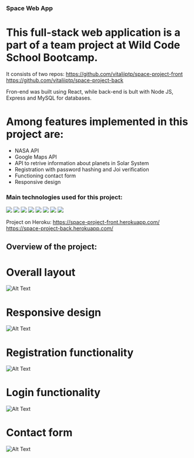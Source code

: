 ### Space Web App

# This full-stack web application is a part of a team project at Wild Code School Bootcamp.

It consists of two repos:
https://github.com/vitaliiptp/space-project-front
https://github.com/vitaliiptp/space-project-back


Fron-end was built using React, while back-end is bult with Node JS, Express and MySQL for databases.


# Among features implemented in this project are:
 - NASA API
 - Google Maps API
 - API to retrive information about planets in Solar System
 - Registration with password hashing and Joi verification
 - Functioning contact form
 - Responsive design


### Main technologies used for this project:
![](https://img.shields.io/badge/-ReactJS-61DAFB?logo=react&logoColor=white&style=flat)
![](https://img.shields.io/badge/-NPM-CB3837?logo=npm&logoColor=white&style=flat&logoWidth=20)
![](https://img.shields.io/badge/-NodeJs-339933?logo=node.js&logoColor=white&style=flat)
![](https://img.shields.io/badge/-JavaScript-F7DF1E?logo=javascript&logoColor=black&style=flat)
![](https://img.shields.io/badge/-Bootstrap-7952B3?logo=bootstrap&logoColor=white&style=flat)
![](https://img.shields.io/badge/-MySQL-4479A1?logo=mysql&logoColor=white&style=flat)
![](https://img.shields.io/badge/-Express-DDDDDD?logo=express&logoColor=grey&style=flat&logoWidth=20)
![](https://img.shields.io/badge/-Heroku-892CDC?logo=heroku&logoColor=white&style=flat)



Project on Heroku:
https://space-project-front.herokuapp.com/
https://space-project-back.herokuapp.com/


## Overview of the project:

# Overall layout
![Alt Text](src/assets/shared/Overall_layout.gif)

# Responsive design
![Alt Text](src/assets/shared/Responsive.gif)

# Registration functionality
![Alt Text](src/assets/shared/Registration.gif)

# Login functionality
![Alt Text](src/assets/shared/Login.gif)

# Contact form
![Alt Text](src/assets/shared/Contact_form.gif)
